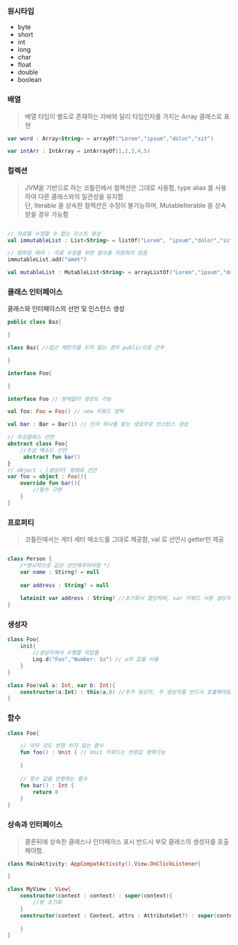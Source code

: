 ### 원시타입

- byte
- short
- int
- long
- char
- float
- double
- boolean

### 배열

> 배열 타입이 별도로 존재하는 자바와 달리 타입인자를 가지는 Array 클래스로 표현
    
```kotlin
var word : Array<String> = arrayOf("Lorem","ipsum","dolor","sit")

var intArr : IntArray = intArrayOf(1,2,3,4,5)
```

### 컬렉션

> JVM을 기반으로 하는 코틀린에서 컬렉션은 그대로 사용함, type alias 를 사용하여 다른 클래스와의 일관성을 유지함
> <br> 단, Iterable 을 상속한 컬렉션은 수정이 불가능하며, MutableIterable 을 상속받을 경우 가능함

```kotlin

// 자료를 수정할 수 없는 리스트 생성
val immutableList : List<String> = listOf("Lorem", "ipsum","dolor","sit")

// 컴파일 에러 : 자료 수정을 위한 함수를 지원하지 않음
immutableList.add("amet")

val mutableList : MutableList<String> = arrayListOf("Lorem","ipsum","dolor","sit")

```

### 클래스 인터페이스

클래스와 인터페이스의 선언 및 인스턴스 생성

```kotlin
public class Baz{

}

class Baz{ //접근 제한자를 두지 않는 경우 public으로 간주

}

interface Foo{

}

interface Foo // 본체없이 생성도 가능

val foo: Foo = Foo() // new 키워드 생략

val bar : Bar = Bar(1) // 인자 하나를 받는 생성자로 인스턴스 생성

// 추상클래스 선언
abstract class Foo{
    //추상 메소드 선언
     abstract fun bar()
}
// object : [생성자] 형태로 선언
var foo = object : Foo(){
    override fun bar(){
        //함수 구현
    }
}

```


### 프로퍼티

> 코틀린에서는 게터 세터 메소드를 그대로 제공함, val 로 선언시 getter만 제공
```kotlin

class Person {
    /*명시적으로 값은 선언해주어야함 */
    var name : Stirng? = null
    
    var address : String? = null
    
    lateinit var address : String? //초기화시 할당하며, var 키워드 사용 생성자 호출 시점에 할당 가능한 경우 사용
}

```

### 생성자


```kotlin
class Foo{
    init{
        //생성자에서 수행할 작업들
        Log.d("Foo","Number: $a") // a의 값을 사용
    }
}

class Foo(val a: Int, var b: Int){
    constructor(a:Int) : this(a,0) //추가 생성자, 주 생성자를 반드시 호출해야함
}
```

### 함수

```kotlin
class Foo{

    // 아무 것도 반환 하지 않는 함수
    fun foo() : Unit { // Unit 키워드는 반환값 생략가능
    
    }
    
    // 정수 값을 반환하는 함수
    fun bar() : Int {
        return 0
    }
}
```


### 상속과 인터페이스

> 콜론뒤에 상속한 클래스나 인터페이스 표시 반드시 부모 클래스의 생성자를 호출해야함.

```kotlin
class MainActivity: AppCompatActivity(),View.OnClickListener{

}

class MyView : View{
    constructor(context : context) : super(context){
        //뷰 초기화
    }
    constructor(context : Context, attrs : AttributeSet?) : super(context,attrs){
        
    }
}
```